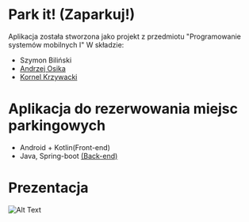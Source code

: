# Park it! (Zaparkuj!)
Aplikacja została stworzona jako projekt z przedmiotu "Programowanie systemów mobilnych I"
W składzie:
 - Szymon Biliński
 - [Andrzej Osika](https://github.com/kaburen)
 - [Kornel Krzywacki](https://github.com/Corel-Cormen)
# Aplikacja do rezerwowania miejsc parkingowych

  - Android + Kotlin(Front-end)
  - Java, Spring-boot [(Back-end)](https://github.com/szymoneg/zaparkuj-back)


# Prezentacja
![Alt Text](https://github.com/szymoneg/Zaparkuj/blob/feature-addnewreservation/docs/preview.gif)

